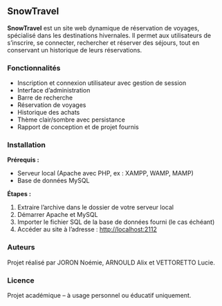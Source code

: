 

## SnowTravel

**SnowTravel** est un site web dynamique de réservation de voyages, spécialisé dans les destinations hivernales. Il permet aux utilisateurs de s’inscrire, se connecter, rechercher et réserver des séjours, tout en conservant un historique de leurs réservations.


### Fonctionnalités

* Inscription et connexion utilisateur avec gestion de session
* Interface d’administration
* Barre de recherche
* Réservation de voyages
* Historique des achats
* Thème clair/sombre avec persistance
* Rapport de conception et de projet fournis


### Installation

**Prérequis :**

* Serveur local (Apache avec PHP, ex : XAMPP, WAMP, MAMP)
* Base de données MySQL 

**Étapes :**

1. Extraire l’archive dans le dossier de votre serveur local
2. Démarrer Apache et MySQL
3. Importer le fichier SQL de la base de données fourni (le cas échéant)
4. Accéder au site à l’adresse : [http://localhost:2112](http://localhost:2112)


### Auteurs

Projet réalisé par JORON Noémie, ARNOULD Alix et VETTORETTO Lucie.


### Licence

Projet académique – à usage personnel ou éducatif uniquement.
